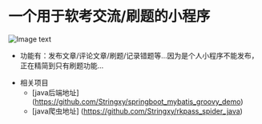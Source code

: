 

# 一个用于软考交流/刷题的小程序

![Image text](https://github.com/Stringxy/miniPrograms/blob/master/pic/1523363613966_video.gif)

- 功能有：发布文章/评论文章/刷题/记录错题等...因为是个人小程序不能发布，正在精简到只有刷题功能...

* 相关项目
  * [java后端地址] 
(https://github.com/Stringxy/springboot_mybatis_groovy_demo)  
  * [java爬虫地址] 
(https://github.com/Stringxy/rkpass_spider_java) 
